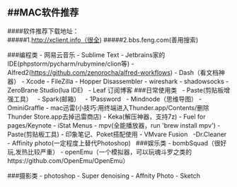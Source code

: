 ##MAC软件推荐
--------

####软件推荐下载地址：   
#####1.http://xclient.info（很全) 
#####2.bbs.feng.com(善用搜索)

###编程类
    - 网易云音乐
    - Sublime Text
    - Jetbrains家的IDE(phpstorm/pycharm/rubymine/clion等)
    - Alfred2(https://github.com/zenorocha/alfred-workflows)
    - Dash（看文档神器）
    - Xcode
    - FileZilla
    - Hopper Disassembler
    - wireshark
    - shadowsocks
    - ZeroBrane Studio(lua IDE)
    - Leaf 订阅博客
###日常使用类
    - Paste(剪贴板增强工具）
    - Spark(邮箱）
    - 1Password
    - Mindnode（思维导图）
    - OminiGraffle
    - mac迅雷(小技巧:用终端进入Thunder.app/Contents/删除 Thunder Store.app去掉迅雷商店)
    - Keka(解压神器，支持7z)
    - Fuel for pages/Keynote
    - iStat Menus
    - mpv(全能播放器，run 'brew install mpv')
    - Paste(剪贴板工具)
    - 印象笔记、Poket搭配使用
    - VMvare Fusion
    -Dr.Cleaner
    - Affinity photo(一定程度上替代Photoshop)
   
###娱乐类
    - bombSquad（很好玩,发热比较严重）
    - openEmu（一个模拟器，可以玩魂斗罗之类的https://github.com/OpenEmu/OpenEmu）

###摄影类
    - photoshop
    - Super denoising
    - Affnity Photo
    - Sketch
    
